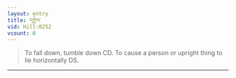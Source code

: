 ```yaml
---
layout: entry
title: དགྱེལ་
vid: Hill:0252
vcount: 0
---
```

> To fall down, tumble down CD\. To cause a person or upright thing to lie horizontally DS\.


---

